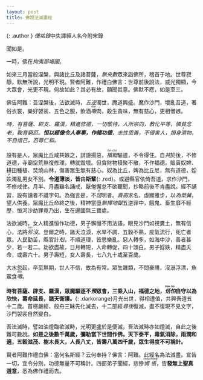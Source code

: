 ```yaml
---
layout: post
title: 佛說法滅盡經
---
```


{: .author }
<dfn title="出三藏记集。为梁代释僧佑撰，后世经录家又简称它为僧佑录。">僧祐錄</dfn>中失譯經人名今附宋錄

聞如是。

一時，佛在<dfn title="末罗国。佛涅槃处。">拘夷那竭國</dfn>。

如來三月當般涅槃，與諸比丘及諸菩薩，<dfn title="阿僧祇。">無央數</dfn>眾來詣佛所，稽首于地。世尊寂靜，默無所說，光明不現。賢者阿難，作禮白佛言：世尊前後說法，威光獨顯，今大眾會，光更不現。何故如此？其必有故，願聞其意。佛默不應，如是至三。

佛告阿難：吾涅槃後，法欲滅時，<dfn title="五无间业。罪恶极逆于理，故谓之逆。">五逆</dfn>濁世，魔道興盛。魔作沙門，壞亂吾道，著俗衣裳，樂好袈裟、五色之服，飲酒<dfn title="食，吃。"><ruby>噉<rt>dàn</rt></ruby></dfn>肉，殺生貪味，無有慈心，更相憎嫉。

*時，有菩薩、辟支、羅漢，精進修德，一切敬待，人所<dfn title="宗仰，归趋。">宗向</dfn>，教化平等，憐貧念老，<dfn title="抚养，养育。"><ruby>鞠<rt>jū</rt></ruby>育</dfn>窮厄。**恒以經像令人奉事，作諸功德**，志性恩善，不侵害人，損身<dfn title="犹济人。"><ruby>濟<rt>jì</rt></ruby>物</dfn>，不自惜己，忍辱仁和。*

設有是人，眾魔比丘咸共嫉之，誹謗揚惡，<dfn title="斥退废黜。指排除摈弃。"><ruby>擯<rt>bìn</rt>黜<rt>chù</rt></ruby></dfn>驅遣，不令得住。自<dfn title="皆，共同。">共</dfn>於後，不修道德，寺廟空荒無復修理，轉就毀壞。但貪財物積聚不散，不作福德。販賣奴婢、耕田種植、焚燒山林，傷害眾生無有慈心。奴為比丘，婢為比丘尼，無有道德，婬<ruby>妷<rt>yì</rt></ruby>濁亂男女不別。**令道薄淡，皆由斯輩**{: .red}。或避縣官依倚吾道，求作沙門，不修戒律。月半、月盡雖名誦戒，厭倦懈怠不欲聽聞，抄略前後不肯盡說。經不誦習，設有讀者不識字句。為強言是，不<dfn title="征询。"><ruby>諮<rt>zī</rt></ruby></dfn>明者。<dfn title="骄傲自大，纵横自恣。">貢高</dfn>求名，虛顯雅步，以<dfn title="求取。">為</dfn><dfn title="对荣华富贵的欲望。">榮冀</dfn>，望人供養。眾魔比丘命終之後，精神當墮<dfn title="无间地狱。古译无择地狱。">無擇地獄</dfn>五逆罪中，餓鬼、畜生靡不經歷，恒河沙劫罪竟乃出，生在邊國無三寶處。

法欲滅時，女人精進恒作功德，男子懈慢不用法語，眼見沙門如視糞土，無有信心，法將<dfn title="隐没，灭绝。"><ruby>殄<rt>tiǎn</rt></ruby>沒</dfn>。登爾之時，諸天泣<ruby>淚<rt>lèi</rt></ruby>，水旱不調、五穀不熟，疫氣流行，死亡者眾。人民勤苦，縣官計<dfn title="克扣，暗中削减。">剋</dfn>，不順道理，皆思樂亂。惡人轉多，如海中沙，善者甚少，若一若二。劫欲盡故，日月轉短，人命轉促，四十頭白。男子婬妷，精盡夭命，或壽六十。男子壽短，女人壽長，七八九十或至百歲。

大水忽起，卒至無期，世人不信，故為有常。眾生雜類，不問豪賤，沒溺浮漂，魚鱉食<dfn title="食，吃。"><ruby>噉<rt>dàn</rt></ruby></dfn>。

**時有菩薩、辟支、羅漢，眾魔驅逐不<dfn title="参加，参与。">預</dfn>眾會，三乘入山，福德之地，<dfn title="淡泊。"><ruby>恬<rt>tián</rt>怕<rt>bó</rt></ruby></dfn>自守以為欣快，壽命延長，諸天衛護。**{: .darkorange}月光出世，得相遭值，共興吾道五十二歲。首楞嚴經、般舟三昧先化滅去，十二部經<dfn title="随后。">尋後</dfn>復滅，盡不復現不見文字，沙門袈裟自然變白。

吾法滅時，譬如油燈臨欲滅時，光明更盛於是便滅。吾法滅時亦如燈滅，自此之後難可數說。**如是之後數千萬歲，彌勒當下世間作佛。天下泰平，毒氣消除，雨潤和適，五穀滋茂、樹木長大，人長八丈，皆壽八萬四千歲，眾生得度不可稱計。**

賢者阿難作禮白佛：當何名斯經？云何奉持？佛言：阿難。此經名為法滅盡。宣告一切，宜令分別，功德無量不可稱計。四部弟子聞經，悲慘<dfn title="因失意或失望而伤感、懊恼。"><ruby>惆<rt>chóu</rt>悵<rt>chàng</rt></ruby></dfn>，皆**發無上聖真道意**，悉為佛作禮而去。
